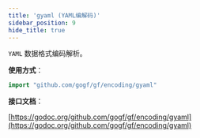 ```yaml
---
title: 'gyaml (YAML编解码)'
sidebar_position: 9
hide_title: true
---
```


`YAML` 数据格式编码解析。

**使用方式**：

```  go
import "github.com/gogf/gf/encoding/gyaml"

```

**接口文档**：

[https://godoc.org/github.com/gogf/gf/encoding/gyaml](https://godoc.org/github.com/gogf/gf/encoding/gyaml)